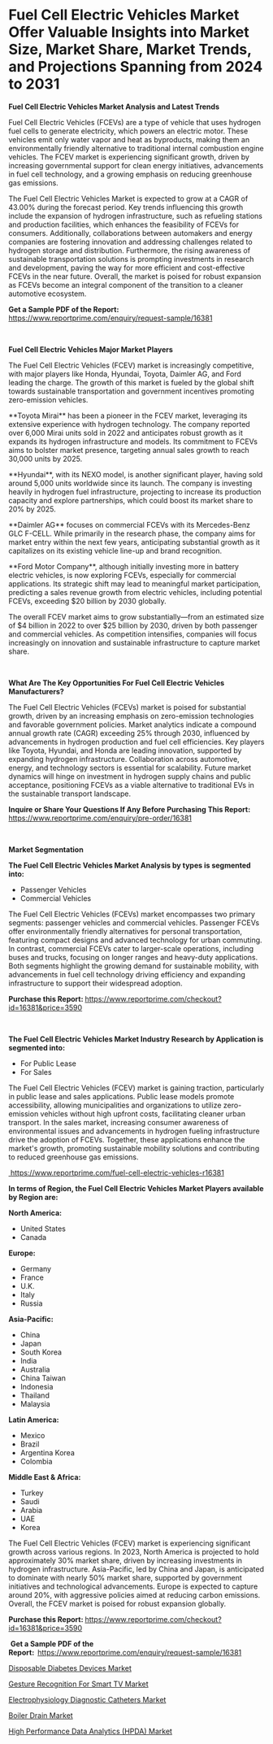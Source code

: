 <p><h1>Fuel Cell Electric Vehicles Market Offer Valuable Insights into Market Size, Market Share, Market Trends, and Projections Spanning from 2024 to 2031</h1></p><p><strong>Fuel Cell Electric Vehicles Market Analysis and Latest Trends</strong></p>
<p><p>Fuel Cell Electric Vehicles (FCEVs) are a type of vehicle that uses hydrogen fuel cells to generate electricity, which powers an electric motor. These vehicles emit only water vapor and heat as byproducts, making them an environmentally friendly alternative to traditional internal combustion engine vehicles. The FCEV market is experiencing significant growth, driven by increasing governmental support for clean energy initiatives, advancements in fuel cell technology, and a growing emphasis on reducing greenhouse gas emissions.</p><p>The Fuel Cell Electric Vehicles Market is expected to grow at a CAGR of 43.00% during the forecast period. Key trends influencing this growth include the expansion of hydrogen infrastructure, such as refueling stations and production facilities, which enhances the feasibility of FCEVs for consumers. Additionally, collaborations between automakers and energy companies are fostering innovation and addressing challenges related to hydrogen storage and distribution. Furthermore, the rising awareness of sustainable transportation solutions is prompting investments in research and development, paving the way for more efficient and cost-effective FCEVs in the near future. Overall, the market is poised for robust expansion as FCEVs become an integral component of the transition to a cleaner automotive ecosystem.</p></p>
<p><strong>Get a Sample PDF of the Report:&nbsp;</strong> <a href="https://www.reportprime.com/enquiry/request-sample/16381?utm_campaign=62&utm_medium=2&utm_source=Github&utm_content=ia&utm_term=27112024&utm_id=fuel-cell-electric-vehicles">https://www.reportprime.com/enquiry/request-sample/16381</a></p>
<p>&nbsp;</p>
<p><strong>Fuel Cell Electric Vehicles Major Market Players</strong></p>
<p><p>The Fuel Cell Electric Vehicles (FCEV) market is increasingly competitive, with major players like Honda, Hyundai, Toyota, Daimler AG, and Ford leading the charge. The growth of this market is fueled by the global shift towards sustainable transportation and government incentives promoting zero-emission vehicles.</p><p>**Toyota Mirai** has been a pioneer in the FCEV market, leveraging its extensive experience with hydrogen technology. The company reported over 6,000 Mirai units sold in 2022 and anticipates robust growth as it expands its hydrogen infrastructure and models. Its commitment to FCEVs aims to bolster market presence, targeting annual sales growth to reach 30,000 units by 2025.</p><p>**Hyundai**, with its NEXO model, is another significant player, having sold around 5,000 units worldwide since its launch. The company is investing heavily in hydrogen fuel infrastructure, projecting to increase its production capacity and explore partnerships, which could boost its market share to 20% by 2025.</p><p>**Daimler AG** focuses on commercial FCEVs with its Mercedes-Benz GLC F-CELL. While primarily in the research phase, the company aims for market entry within the next few years, anticipating substantial growth as it capitalizes on its existing vehicle line-up and brand recognition.</p><p>**Ford Motor Company**, although initially investing more in battery electric vehicles, is now exploring FCEVs, especially for commercial applications. Its strategic shift may lead to meaningful market participation, predicting a sales revenue growth from electric vehicles, including potential FCEVs, exceeding $20 billion by 2030 globally.</p><p>The overall FCEV market aims to grow substantially—from an estimated size of $4 billion in 2022 to over $25 billion by 2030, driven by both passenger and commercial vehicles. As competition intensifies, companies will focus increasingly on innovation and sustainable infrastructure to capture market share.</p></p>
<p>&nbsp;</p>
<p><strong>What Are The Key Opportunities For Fuel Cell Electric Vehicles Manufacturers?</strong></p>
<p><p>The Fuel Cell Electric Vehicles (FCEVs) market is poised for substantial growth, driven by an increasing emphasis on zero-emission technologies and favorable government policies. Market analytics indicate a compound annual growth rate (CAGR) exceeding 25% through 2030, influenced by advancements in hydrogen production and fuel cell efficiencies. Key players like Toyota, Hyundai, and Honda are leading innovation, supported by expanding hydrogen infrastructure. Collaboration across automotive, energy, and technology sectors is essential for scalability. Future market dynamics will hinge on investment in hydrogen supply chains and public acceptance, positioning FCEVs as a viable alternative to traditional EVs in the sustainable transport landscape.</p></p>
<p><strong>Inquire or Share Your Questions If Any Before Purchasing This Report:</strong> <a href="https://www.reportprime.com/enquiry/pre-order/16381?utm_campaign=62&utm_medium=2&utm_source=Github&utm_content=ia&utm_term=27112024&utm_id=fuel-cell-electric-vehicles">https://www.reportprime.com/enquiry/pre-order/16381</a></p>
<p>&nbsp;</p>
<p><strong>Market Segmentation</strong></p>
<p><strong>The Fuel Cell Electric Vehicles Market Analysis by types is segmented into:</strong></p>
<p><ul><li>Passenger Vehicles</li><li>Commercial Vehicles</li></ul></p>
<p><p>The Fuel Cell Electric Vehicles (FCEVs) market encompasses two primary segments: passenger vehicles and commercial vehicles. Passenger FCEVs offer environmentally friendly alternatives for personal transportation, featuring compact designs and advanced technology for urban commuting. In contrast, commercial FCEVs cater to larger-scale operations, including buses and trucks, focusing on longer ranges and heavy-duty applications. Both segments highlight the growing demand for sustainable mobility, with advancements in fuel cell technology driving efficiency and expanding infrastructure to support their widespread adoption.</p></p>
<p><strong>Purchase this Report:&nbsp;</strong><a href="https://www.reportprime.com/checkout?id=16381&price=3590&utm_campaign=62&utm_medium=2&utm_source=Github&utm_content=ia&utm_term=27112024&utm_id=fuel-cell-electric-vehicles">https://www.reportprime.com/checkout?id=16381&price=3590</a></p>
<p>&nbsp;</p>
<p><strong>The Fuel Cell Electric Vehicles Market Industry Research by Application is segmented into:</strong></p>
<p><ul><li>For Public Lease</li><li>For Sales</li></ul></p>
<p><p>The Fuel Cell Electric Vehicles (FCEV) market is gaining traction, particularly in public lease and sales applications. Public lease models promote accessibility, allowing municipalities and organizations to utilize zero-emission vehicles without high upfront costs, facilitating cleaner urban transport. In the sales market, increasing consumer awareness of environmental issues and advancements in hydrogen fueling infrastructure drive the adoption of FCEVs. Together, these applications enhance the market's growth, promoting sustainable mobility solutions and contributing to reduced greenhouse gas emissions.</p></p>
<p><a href="https://www.reportprime.com/fuel-cell-electric-vehicles-r16381?utm_campaign=62&utm_medium=2&utm_source=Github&utm_content=ia&utm_term=27112024&utm_id=fuel-cell-electric-vehicles">&nbsp;https://www.reportprime.com/fuel-cell-electric-vehicles-r16381</a></p>
<p><strong>In terms of Region, the Fuel Cell Electric Vehicles Market Players available by Region are:</strong></p>
<p>
    <p> <strong> North America: </strong>
        <ul>
            <li>United States</li>
            <li>Canada</li>
        </ul>
        </p> 
    <p> <strong> Europe: </strong>
        <ul>
            <li>Germany</li>
            <li>France</li>
            <li>U.K.</li>
            <li>Italy</li>
            <li>Russia</li>
        </ul>
        </p> 
    <p> <strong> Asia-Pacific: </strong>
        <ul>
            <li>China</li>
            <li>Japan</li>
            <li>South Korea</li>
            <li>India</li>
            <li>Australia</li>
            <li>China Taiwan</li>
            <li>Indonesia</li>
            <li>Thailand</li>
            <li>Malaysia</li>
        </ul>
        </p> 
    <p> <strong> Latin America: </strong>
        <ul>
            <li>Mexico</li>
            <li>Brazil</li>
            <li>Argentina Korea</li>
            <li>Colombia</li>
        </ul>
        </p> 
    <p> <strong> Middle East & Africa: </strong>
        <ul>
            <li>Turkey</li>
            <li>Saudi</li>
            <li>Arabia</li>
            <li>UAE</li>
            <li>Korea</li>
        </ul>
    </p>
    </p>
<p><p>The Fuel Cell Electric Vehicles (FCEV) market is experiencing significant growth across various regions. In 2023, North America is projected to hold approximately 30% market share, driven by increasing investments in hydrogen infrastructure. Asia-Pacific, led by China and Japan, is anticipated to dominate with nearly 50% market share, supported by government initiatives and technological advancements. Europe is expected to capture around 20%, with aggressive policies aimed at reducing carbon emissions. Overall, the FCEV market is poised for robust expansion globally.</p></p>
<p><strong>Purchase this Report: </strong><a href="https://www.reportprime.com/checkout?id=16381&price=3590&utm_campaign=62&utm_medium=2&utm_source=Github&utm_content=ia&utm_term=27112024&utm_id=fuel-cell-electric-vehicles">https://www.reportprime.com/checkout?id=16381&price=3590</a></p>
<p>&nbsp;<strong>Get a Sample PDF of the Report:&nbsp;&nbsp;</strong><a href="https://www.reportprime.com/enquiry/request-sample/16381?utm_campaign=62&utm_medium=2&utm_source=Github&utm_content=ia&utm_term=27112024&utm_id=fuel-cell-electric-vehicles">https://www.reportprime.com/enquiry/request-sample/16381</a></p>
<p><strong></strong></p>
<p><p><a href="https://github.com/SanjidaMahmud54/Market-Research-Report-List-1/blob/main/disposable-diabetes-devices-market.md?utm_campaign=62&utm_medium=2&utm_source=Github&utm_content=ia&utm_term=27112024&utm_id=fuel-cell-electric-vehicles">Disposable Diabetes Devices Market</a></p><p><a href="https://issuu.com/reportprime-2/docs/gesture-recognition-for-smart-tv-ma_b06070df583ec8?utm_campaign=62&utm_medium=2&utm_source=Github&utm_content=ia&utm_term=27112024&utm_id=fuel-cell-electric-vehicles">Gesture Recognition For Smart TV Market</a></p><p><a href="https://github.com/WashimHussain441/Market-Research-Report-List-1/blob/main/electrophysiology-diagnostic-catheters-market.md?utm_campaign=62&utm_medium=2&utm_source=Github&utm_content=ia&utm_term=27112024&utm_id=fuel-cell-electric-vehicles">Electrophysiology Diagnostic Catheters Market</a></p><p><a href="https://www.linkedin.com/pulse/sustainability-trends-boiler-drain-industry-market-gfm0e?utm_campaign=62&utm_medium=2&utm_source=Github&utm_content=ia&utm_term=27112024&utm_id=fuel-cell-electric-vehicles">Boiler Drain Market</a></p><p><a href="https://issuu.com/reportprime-2/docs/high-performance-data-analytics-hpd_afb00a792ba1d1?utm_campaign=62&utm_medium=2&utm_source=Github&utm_content=ia&utm_term=27112024&utm_id=fuel-cell-electric-vehicles">High Performance Data Analytics (HPDA) Market</a></p></p>